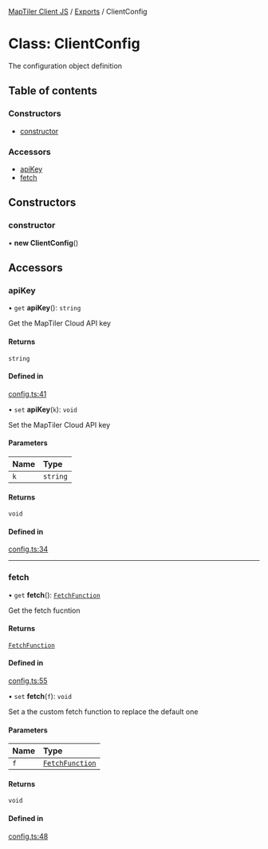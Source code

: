[MapTiler Client JS](../README.md) / [Exports](../modules.md) / ClientConfig

# Class: ClientConfig

The configuration object definition

## Table of contents

### Constructors

- [constructor](ClientConfig.md#constructor)

### Accessors

- [apiKey](ClientConfig.md#apikey)
- [fetch](ClientConfig.md#fetch)

## Constructors

### constructor

• **new ClientConfig**()

## Accessors

### apiKey

• `get` **apiKey**(): `string`

Get the MapTiler Cloud API key

#### Returns

`string`

#### Defined in

[config.ts:41](https://github.com/maptiler/maptiler-client-js/blob/ce6b129/src/config.ts#L41)

• `set` **apiKey**(`k`): `void`

Set the MapTiler Cloud API key

#### Parameters

| Name | Type |
| :------ | :------ |
| `k` | `string` |

#### Returns

`void`

#### Defined in

[config.ts:34](https://github.com/maptiler/maptiler-client-js/blob/ce6b129/src/config.ts#L34)

___

### fetch

• `get` **fetch**(): [`FetchFunction`](../modules.md#fetchfunction)

Get the fetch fucntion

#### Returns

[`FetchFunction`](../modules.md#fetchfunction)

#### Defined in

[config.ts:55](https://github.com/maptiler/maptiler-client-js/blob/ce6b129/src/config.ts#L55)

• `set` **fetch**(`f`): `void`

Set a the custom fetch function to replace the default one

#### Parameters

| Name | Type |
| :------ | :------ |
| `f` | [`FetchFunction`](../modules.md#fetchfunction) |

#### Returns

`void`

#### Defined in

[config.ts:48](https://github.com/maptiler/maptiler-client-js/blob/ce6b129/src/config.ts#L48)
